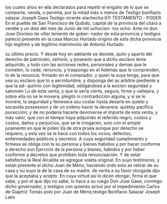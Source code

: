 los cuatro años en ella declarados para repetir el engaño de lo que se comporte, venda, o permita, por la mitad más o menos de
Testigo bonifazio salazar
Joseph Gaes
Testigo vicente olachecha
67r
TESTAMENTO - PODER
En el pueblo de San Francisco de Quibdo, capital de la provincia del citara a vembe y un días del mes de Junio de mil ochocien- tos ocho: Ante mi don Jose Dionisio de villar teniente de gober- nador de esta provincia y testigos parecio presente en la casa
Marcos Hurtado
origino de esta
dicha provincia
hijo
legítimo y de
legítimo matrimonio de
Antonio Hurtado

su último precio. Y desde hoy en adelante se dexiste, quito y aparto del derecho de patronato, señorío, y posesión que a dicho esclavo tenia adquirido, y todo con las acciones redes, personales y demas que le cometen, lo cede, renuncio, y traspongo en el
Además que le comprenden, lo de la renuncia, firmado en el comprador, y quien la suya tenga, para que sea su esclavo que to a servidumbre, y disponga del as arbitrio piediente a que la ad- quiririo con legitimidad, obligándose a la exicion seguridad y salomien
Lo de esta venta, y que le sería cierta, segura, firme y vallejera, y sobre ella no se le movera, plegito ni contradicción alguna, y si se le movere, la seguridad y feinesera asu costar hasta desarle en quieto y socavida possession y de un ordeno hacer la devarera.
quiétay pacífica pocección; y de no poderia hacerle devolverse el importe de esta venta, y más valor, que con el tiempo haya adquirido el referido negro, costos y costos, daños y perjuicios, que se le irrogacen, solo con el simple juramento en que le piden
Va de otra pruea aunque por derecho se requiere, y esta vez se le hace con todos los vicios, defectos, enfermedades públicos y secretos. A cuya seguridad cumplimiento y firmesa se obliga con la su persona y bienes habidos y por hacer conforme a derecho son
Ejercicio de la persona y bienes, habidos y por haber conforme a decretos que prohíben toda renunciaación. Y de estar satisfecha la Real Alcaldía se agregue voleta original. En suyo testimonio, y están presente el dicho Juan de Meno, haciendo ordo esto es retirar de su casa y su suyo la de la casa de su madre.
de venta a su favor otorgada dijo que la aceptaba y acepto.
En cuya virtud así lo dicen otorgar, firma el que sabe, y por el que dijo no sabe, lo hace a su ruego Don Jose Gaee, conmigo dicho governador, y testigos con quienes actuó por el impedimiento
Carlos de Giaptriz
Tomás polo por Juan de Menq
testigo Bonifacio Salazar
Joseph Laes